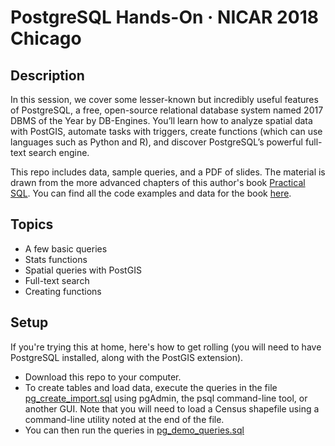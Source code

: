 # PostgreSQL Hands-On · NICAR 2018 Chicago

## Description
In this session, we cover some lesser-known but incredibly useful features of PostgreSQL, a free, open-source relational database system named 2017 DBMS of the Year by DB-Engines. You’ll learn how to analyze spatial data with PostGIS, automate tasks with triggers, create functions (which can use languages such as Python and R), and discover PostgreSQL’s powerful full-text search engine.

This repo includes data, sample queries, and a PDF of slides. The material is drawn from the more advanced chapters of this author's book [Practical SQL](https://www.nostarch.com/practicalsql). You can find all the code examples and data for the book [here](https://github.com/anthonydb/practical-sql).

## Topics
* A few basic queries
* Stats functions
* Spatial queries with PostGIS
* Full-text search
* Creating functions

## Setup
If you're trying this at home, here's how to get rolling (you will need to have PostgreSQL installed, along with the PostGIS extension).

* Download this repo to your computer.
* To create tables and load data, execute the queries in the file [pg_create_import.sql](https://github.com/anthonydb/postgresql-intro-nicar18/blob/master/pg_create_import.sql) using pgAdmin, the psql command-line tool, or another GUI. Note that you will need to load a Census shapefile using a command-line utility noted at the end of the file.
* You can then run the queries in [pg_demo_queries.sql](https://github.com/anthonydb/postgresql-intro-nicar18/blob/master/pg_demo_queries.sql)
